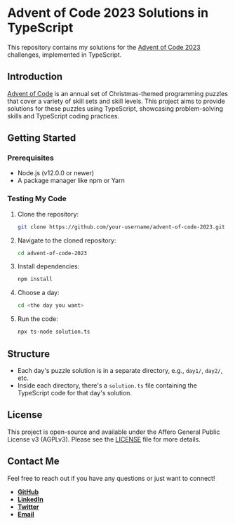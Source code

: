 # Advent of Code 2023 Solutions in TypeScript

This repository contains my solutions for the [Advent of Code 2023](https://adventofcode.com/2023) challenges, implemented in TypeScript.

## Introduction

[Advent of Code](https://adventofcode.com) is an annual set of Christmas-themed programming puzzles that cover a variety of skill sets and skill levels. This project aims to provide solutions for these puzzles using TypeScript, showcasing problem-solving skills and TypeScript coding practices.

## Getting Started

### Prerequisites

- Node.js (v12.0.0 or newer)
- A package manager like npm or Yarn

### Testing My Code

1. Clone the repository:
   ```bash
   git clone https://github.com/your-username/advent-of-code-2023.git
   ```
2. Navigate to the cloned repository:
   ```bash
   cd advent-of-code-2023
   ```
3. Install dependencies:
   ```bash
   npm install
   ```
4. Choose a day:
   ```bash
   cd <the day you want>
   ```
5. Run the code:
   ```bash
   npx ts-node solution.ts
   ```

## Structure

- Each day's puzzle solution is in a separate directory, e.g., `day1/`, `day2/`, etc.
- Inside each directory, there's a `solution.ts` file containing the TypeScript code for that day's solution.

## License

This project is open-source and available under the Affero General Public License v3 (AGPLv3). Please see the [LICENSE](https://github.com/justindhillon/advent-of-code-2023//blob/main/LICENSE) file for more details.

## Contact Me

Feel free to reach out if you have any questions or just want to connect!

- [**GitHub**](https://github.com/justindhillon)
- [**LinkedIn**](https://www.linkedin.com/in/justin-dhillon/)
- [**Twitter**](https://twitter.com/justindhillon0)
- [**Email**](mailto:justin.singh.dhillon@gmail.com)
